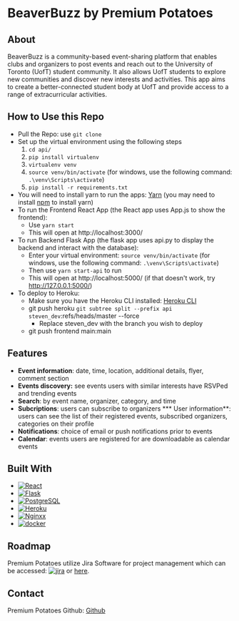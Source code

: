 # BeaverBuzz by Premium Potatoes

## About
BeaverBuzz is a community-based event-sharing platform that enables clubs and organizers to post events and reach out to the University of Toronto (UofT) student community. It also allows UofT students to explore new communities and discover new interests and activities. This app aims to create a better-connected student body at UofT and provide access to a range of extracurricular activities. 

## How to Use this Repo
* Pull the Repo: use  `git clone`
* Set up the virtual environment using the following steps
    1. `cd api/`
    2. `pip install virtualenv`
    3. `virtualenv venv`
    4. `source venv/bin/activate` (for windows, use the following command: `.\venv\Scripts\activate`)
    5. `pip install -r requirements.txt`
* You will need to install yarn to run the apps: [Yarn](https://classic.yarnpkg.com/lang/en/docs/install/) (you may need to install [npm](https://docs.npmjs.com/downloading-and-installing-node-js-and-npm) to install yarn)
* To run the Frontend React App  (the React app uses App.js to show the frontend):
    * Use `yarn start`
    * This will open at http://localhost:3000/
* To run Backend Flask App (the flask app uses api.py to display the backend and interact with the database):
    * Enter your virtual environment: `source venv/bin/activate` (for windows, use the following command: `.\venv\Scripts\activate`)
    * Then use `yarn start-api` to run
    * This will open at http://localhost:5000/ (if that doesn't work, try http://127.0.0.1:5000/)
* To deploy to Heroku:
    * Make sure you have the Heroku CLI installed: [Heroku CLI](https://devcenter.heroku.com/articles/heroku-cli)
    * git push heroku `git subtree split --prefix api steven_dev`:refs/heads/master --force 
      * Replace steven_dev with the branch you wish to deploy
    * git push frontend main:main

## Features
* **Event information**: date, time, location, additional details, flyer, comment section
* **Events discovery:** see events users with similar interests have RSVPed and trending events
* **Search**: by event name, organizer, category, and time
* **Subcriptions**: users can subscribe to organizers
*** User information**: users can see the list of their registered events, subscribed organizers, categories on their profile
* **Notifications**: choice of email or push notifications prior to events
* **Calendar**: events users are registered for are downloadable as calendar events

## Built With

* [![React][React.js]][React-url]
* [![Flask][Flasky]][Flask-url]
* [![PostgreSQL][Postgres]][Postgres-url]
* [![Heroku][Heroku]][Heroku-url]
* [![Nginxx][Nginx]][nginx-url]
* [![docker][Docker]][docker-url]


## Roadmap 
Premium Potatoes utilize Jira Software for project management which can be accessed: [![jira][Jira]][jira-url]
or [here](https://premiumpotatoes.atlassian.net/jira/software/projects/SCRUM/boards/1/backlog).

## Contact
Premium Potatoes Github: [Github](https://github.com/ECE444-2023Fall/project-1-web-application-design-group22-premium-potatoes)

<!-- MARKDOWN LINKS & IMAGES -->
[React.js]: https://img.shields.io/badge/React-20232A?style=for-the-badge&logo=react&logoColor=61DAFB
[React-url]: https://reactjs.org/
[Flasky]: https://img.shields.io/badge/Flask-000000?style=for-the-badge&logo=flask&logoColor=white
[Flask-url]: https://flask.palletsprojects.com/
[Postgres]: https://img.shields.io/badge/PostgreSQL-316192?style=for-the-badge&logo=postgresql&logoColor=white
[Postgres-url]: https://www.postgresql.org/
[Heroku]: https://img.shields.io/badge/Heroku-430098?style=for-the-badge&logo=heroku&logoColor=white
[Heroku-url]: https://www.heroku.com/
[Nginx]: https://img.shields.io/badge/nginx-%23009639.svg?style=for-the-badge&logo=nginx&logoColor=white
[nginx-url]: https://www.nginx.com/
[Docker]: https://img.shields.io/badge/docker-%230db7ed.svg?style=for-the-badge&logo=docker&logoColor=white
[docker-url]: https://www.docker.com/
[Jira]: https://img.shields.io/badge/jira-%230A0FFF.svg?style=for-the-badge&logo=jira&logoColor=white
[jira-url]: https://premiumpotatoes.atlassian.net/jira/software/projects/SCRUM/boards/1/backlog